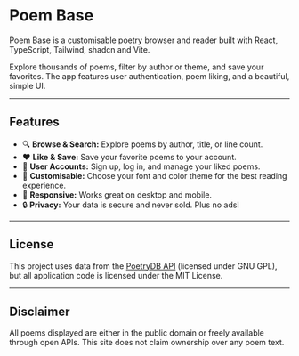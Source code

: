 # Poem Base

Poem Base is a customisable poetry browser and reader built with React, TypeScript, Tailwind, shadcn and Vite.

Explore thousands of poems, filter by author or theme, and save your favorites. The app features user authentication, poem liking, and a beautiful, simple UI.

---

## Features

- 🔍 **Browse & Search:** Explore poems by author, title, or line count.
- ❤️ **Like & Save:** Save your favorite poems to your account.
- 👤 **User Accounts:** Sign up, log in, and manage your liked poems.
- 🎨 **Customisable:** Choose your font and color theme for the best reading experience.
- 📱 **Responsive:** Works great on desktop and mobile.
- 🔒 **Privacy:** Your data is secure and never sold. Plus no ads!

---

## License

This project uses data from the [PoetryDB API](https://poetrydb.org/) (licensed under GNU GPL), but all application code is licensed under the MIT License.

---

## Disclaimer

All poems displayed are either in the public domain or freely available through open APIs. This site does not claim ownership over any poem text.
